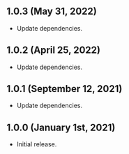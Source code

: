 ## 1.0.3 (May 31, 2022)
- Update dependencies.

## 1.0.2 (April 25, 2022)
- Update dependencies.

## 1.0.1 (September 12, 2021)
- Update dependencies.

## 1.0.0 (January 1st, 2021)
- Initial release.